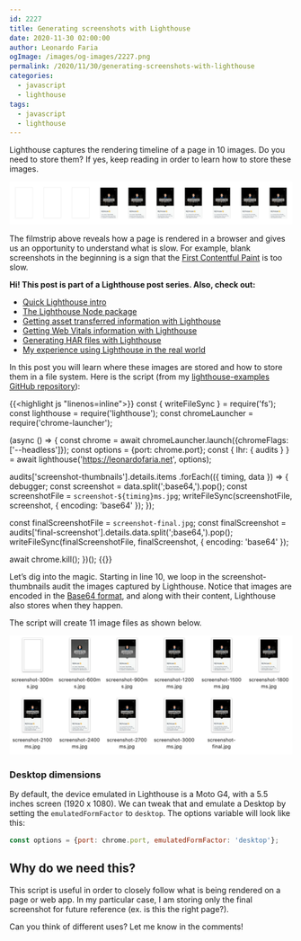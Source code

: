 ```yaml
---
id: 2227
title: Generating screenshots with Lighthouse
date: 2020-11-30 02:00:00
author: Leonardo Faria
ogImage: /images/og-images/2227.png
permalink: /2020/11/30/generating-screenshots-with-lighthouse
categories:
  - javascript
  - lighthouse
tags:
  - javascript
  - lighthouse
---
```


Lighthouse captures the rendering timeline of a page in 10 images. Do you need to store them? If yes, keep reading in order to learn how to store these images.

![Lighthouse screenshots](/wp-content/uploads/2020/11/lighthouse-screenshots.jpg)

The filmstrip above reveals how a page is rendered in a browser and gives us an opportunity to understand what is slow. For example, blank screenshots in the beginning is a sign that the [First Contentful Paint](https://web.dev/fcp/) is too slow. 

<div class="my-10 p-4 border border-gray-6 rounded-md bg-white">
<strong>Hi! This post is part of a Lighthouse post series. Also, check out:</strong>

<ul>
<li><a href="/2020/11/30/the-undocumented-lighthouse-guide#quick-lighthouse-intro">Quick Lighthouse intro</a></li>
<li><a href="/2020/11/30/the-undocumented-lighthouse-guide#the-lighthouse-node-package">The Lighthouse Node package</a></li>
<li><a href="/2020/11/30/getting-asset-transferred-information-with-lighthouse/">Getting asset transferred information with Lighthouse</a></li>
<li><a href="/2020/11/30/getting-web-vitals-information-with-lighthouse/">Getting Web Vitals information with Lighthouse</a></li>
<li><a href="/2020/11/30/creating-har-files-with-lighthouse/">Generating HAR files with Lighthouse</a></li>
<li><a href="/2020/11/30/my-experience-using-lighthouse-in-the-real-world/">My experience using Lighthouse in the real world</a></li>
</ul>
</div>

In this post you will learn where these images are stored and how to store them in a file system. Here is the script (from my [lighthouse-examples GitHub repository](https://github.com/leonardofaria/lighthouse-examples)): 

{{<highlight js "linenos=inline">}}
const { writeFileSync } = require('fs');
const lighthouse = require('lighthouse');
const chromeLauncher = require('chrome-launcher');

(async () => {
  const chrome = await chromeLauncher.launch({chromeFlags: ['--headless']});
  const options = {port: chrome.port};
  const { lhr: { audits } } = await lighthouse('https://leonardofaria.net', options);

  audits['screenshot-thumbnails'].details.items
    .forEach(({ timing, data }) => {
      debugger;
      const screenshot = data.split(';base64,').pop();
      const screenshotFile = `screenshot-${timing}ms.jpg`;
      writeFileSync(screenshotFile, screenshot, { encoding: 'base64' });
    });

  const finalScreenshotFile = `screenshot-final.jpg`;
  const finalScreenshot = audits['final-screenshot'].details.data.split(';base64,').pop();
  writeFileSync(finalScreenshotFile, finalScreenshot, { encoding: 'base64' });

  await chrome.kill();
})();
{{</highlight>}}

Let’s dig into the magic. Starting in line 10, we loop in the screenshot-thumbnails audit the images captured by Lighthouse. Notice that images are encoded in the [Base64 format](https://en.wikipedia.org/wiki/Base64), and along with their content, Lighthouse also stores when they happen. 

The script will create 11 image files as shown below.

![Screenshots created by Lighthouse](/wp-content/uploads/2020/11/lighthouse-screenshots-finder.jpg)

### Desktop dimensions

By default, the device emulated in Lighthouse is a Moto G4, with a 5.5 inches screen (1920 x 1080). We can tweak that and emulate a Desktop by setting the `emulatedFormFactor` to `desktop`. The options variable will look like this: 

```js
const options = {port: chrome.port, emulatedFormFactor: 'desktop'};
```

## Why do we need this? 

This script is useful in order to closely follow what is being rendered on a page or web app. In my particular case, I am storing only the final screenshot for future reference (ex. is this the right page?).

Can you think of different uses? Let me know in the comments!

